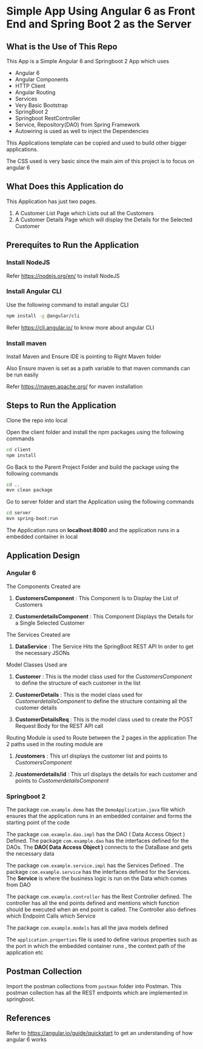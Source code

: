 # Simple App Using Angular 6 as Front End and Spring Boot 2 as the Server

## What is the Use of This Repo
This App is a Simple Angular 6 and Springboot 2 App which uses

* Angular 6
 * Angular Components
 * HTTP Client
 * Angular Routing
 * Services
 * Very Basic Bootstrap
* SpringBoot 2
 * Springboot RestController
 * Service, Repository(DAO) from Spring Framework
 * Autowiring is used as well to inject the Dependencies

This Applications template can be copied and used to build other bigger applications.

The CSS used is very basic since the main aim of this project is to focus on angular 6

## What Does this Application do

This Application has just two pages.
1. A Customer List Page which Lists out all the Customers
2. A Customer Details Page which will display the Details for the Selected Customer

## Prerequites to Run the Application

### Install NodeJS

Refer https://nodejs.org/en/ to install NodeJS

### Install Angular CLI

Use the following command to install angular CLI

```bash
npm install -g @angular/cli
```

Refer https://cli.angular.io/ to know more about angular CLI

### Install maven

Install Maven and Ensure IDE is pointing to Right Maven folder

Also Ensure maven is set as a path variable to that maven commands can be run easily

Refer https://maven.apache.org/ for maven installation

## Steps to Run the Application

Clone the repo into local

Open the client folder and install the npm packages using the following commands

```bash
cd client
npm install
```

Go Back to the Parent Project Folder and build the package using the following commands

```bash
cd ..
mvn clean package
```

Go to server folder and start the Application using the following commands

```bash
cd server
mvn spring-boot:run
```

The Application runs on **localhost:8080** and the application runs in a embedded container in local

## Application Design

### Angular 6

The Components Created are

1. **CustomersComponent** : This Component Is to Display the List of Customers

2. **CustomerdetailsComponent** : This Component Displays the Details for a Single Selected Customer

The Services Created are

1. **DataService** : The Service Hits the SpringBoot REST API In order to get the necessary JSONs

Model Classes Used are

1. **Customer** : This is the model class used for the *CustomersComponent* to define the structure of each customer in the list

2. **CustomerDetails** : This is the model class used for *CustomerdetailsComponent* to define the structure containing all the customer details

3. **CustomerDetailsReq** : This is the model class used to create the POST Request Body for the REST API call

Routing Module is used to Route between the 2 pages in the application
The 2 paths used in the routing module are

1. **/customers**  : This url displays the customer list and points to *CustomersComponent*

2. **/customerdetails/id** : This url displays the details for each customer and points to *CustomerdetailsComponent*

### Springboot 2

The package `com.example.demo` has the `DemoApplication.java` file which ensures that the application runs in an embedded container and forms the starting point of the code

The package `com.example.dao.impl` has the DAO ( Data Access Object ) Defined. The package `com.example.dao` has the interfaces defined for the DAOs.
The **DAO( Data Access Object )** connects to the DataBase and gets the necessary data

The package `com.example.service.impl` has the Services Defined . The package `com.example.service` has the interfaces defined for the Services.
The **Service** is where the business logic is run on the Data which comes from DAO

The package `com.example.controller` has the Rest Controller defined. The controller has all the end points defined and mentions which function should be executed when an end point is called. The Controller also defines which Endpoint Calls which Service

The package `com.example.models` has all the java models defined

The `application.properties` file is used to define various properties such as the port in which the embedded container runs , the context path of the application etc

## Postman Collection

Import the postman collections from `postman` folder into Postman.
This postman collection has all the REST endpoints which are implemented in springboot.

## References

Refer to https://angular.io/guide/quickstart to get an understanding of how angular 6 works
